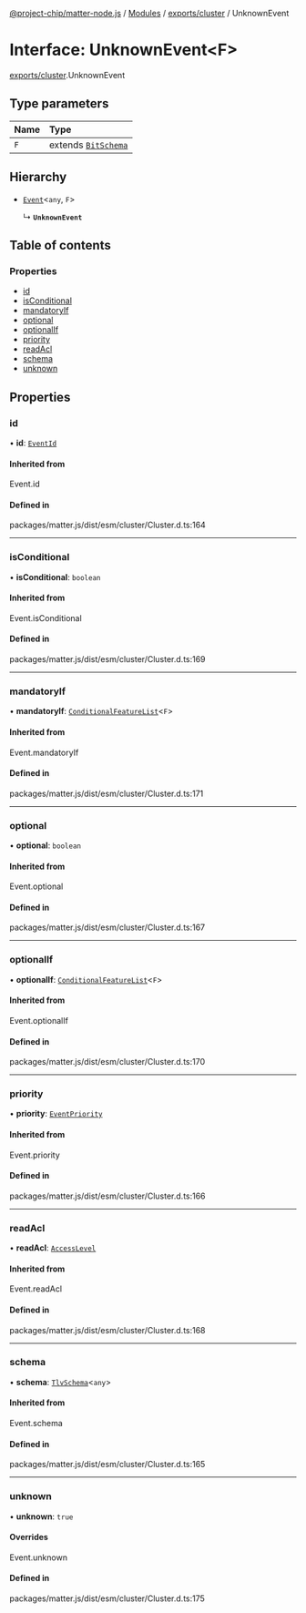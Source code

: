 [@project-chip/matter-node.js](../README.md) / [Modules](../modules.md) / [exports/cluster](../modules/exports_cluster.md) / UnknownEvent

# Interface: UnknownEvent\<F\>

[exports/cluster](../modules/exports_cluster.md).UnknownEvent

## Type parameters

| Name | Type |
| :------ | :------ |
| `F` | extends [`BitSchema`](../modules/exports_schema.md#bitschema) |

## Hierarchy

- [`Event`](../modules/exports_cluster.md#event)\<`any`, `F`\>

  ↳ **`UnknownEvent`**

## Table of contents

### Properties

- [id](exports_cluster.UnknownEvent.md#id)
- [isConditional](exports_cluster.UnknownEvent.md#isconditional)
- [mandatoryIf](exports_cluster.UnknownEvent.md#mandatoryif)
- [optional](exports_cluster.UnknownEvent.md#optional)
- [optionalIf](exports_cluster.UnknownEvent.md#optionalif)
- [priority](exports_cluster.UnknownEvent.md#priority)
- [readAcl](exports_cluster.UnknownEvent.md#readacl)
- [schema](exports_cluster.UnknownEvent.md#schema)
- [unknown](exports_cluster.UnknownEvent.md#unknown)

## Properties

### id

• **id**: [`EventId`](../modules/exports_datatype.md#eventid)

#### Inherited from

Event.id

#### Defined in

packages/matter.js/dist/esm/cluster/Cluster.d.ts:164

___

### isConditional

• **isConditional**: `boolean`

#### Inherited from

Event.isConditional

#### Defined in

packages/matter.js/dist/esm/cluster/Cluster.d.ts:169

___

### mandatoryIf

• **mandatoryIf**: [`ConditionalFeatureList`](../modules/exports_cluster.md#conditionalfeaturelist)\<`F`\>

#### Inherited from

Event.mandatoryIf

#### Defined in

packages/matter.js/dist/esm/cluster/Cluster.d.ts:171

___

### optional

• **optional**: `boolean`

#### Inherited from

Event.optional

#### Defined in

packages/matter.js/dist/esm/cluster/Cluster.d.ts:167

___

### optionalIf

• **optionalIf**: [`ConditionalFeatureList`](../modules/exports_cluster.md#conditionalfeaturelist)\<`F`\>

#### Inherited from

Event.optionalIf

#### Defined in

packages/matter.js/dist/esm/cluster/Cluster.d.ts:170

___

### priority

• **priority**: [`EventPriority`](../enums/exports_cluster.EventPriority.md)

#### Inherited from

Event.priority

#### Defined in

packages/matter.js/dist/esm/cluster/Cluster.d.ts:166

___

### readAcl

• **readAcl**: [`AccessLevel`](../enums/exports_cluster.AccessLevel.md)

#### Inherited from

Event.readAcl

#### Defined in

packages/matter.js/dist/esm/cluster/Cluster.d.ts:168

___

### schema

• **schema**: [`TlvSchema`](../classes/exports_tlv.TlvSchema.md)\<`any`\>

#### Inherited from

Event.schema

#### Defined in

packages/matter.js/dist/esm/cluster/Cluster.d.ts:165

___

### unknown

• **unknown**: ``true``

#### Overrides

Event.unknown

#### Defined in

packages/matter.js/dist/esm/cluster/Cluster.d.ts:175
